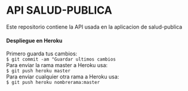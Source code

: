 # API SALUD-PUBLICA

Este repositorio contiene la API usada en la aplicacion de salud-publica


#### Despliegue en Heroku
Primero guarda tus cambios:\
`$ git commit -am "Guardar ultimos cambios`\
Para enviar la rama master a Heroku usa:\
`$ git push heroku master`\
Para enviar cualquier otra rama a Heroku usa:\
`$ git push heroku nombrerama:master`
